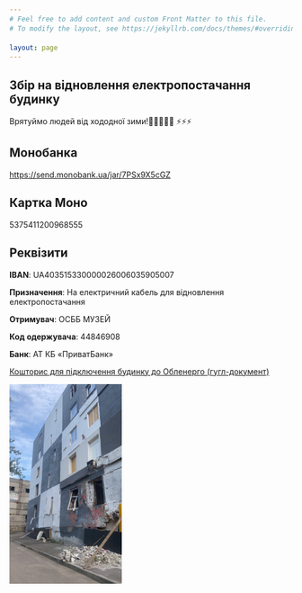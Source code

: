 ```yaml
---
# Feel free to add content and custom Front Matter to this file.
# To modify the layout, see https://jekyllrb.com/docs/themes/#overriding-theme-defaults

layout: page
---
```

<h2>Збір на відновлення електропостачання будинку</h2>
<p>Врятуймо людей від хододної зими!🥶🧣🧤🧥🧊 ⚡️⚡️⚡️</p>
<h2>Монобанка</h2>
<a href="https://send.monobank.ua/jar/7PSx9X5cGZ">https://send.monobank.ua/jar/7PSx9X5cGZ</a>
<h2>Картка Моно</h2>
5375411200968555

<h2>Реквізити</h2>

<b>IBAN</b>: UA403515330000026006035905007

<b>Призначення</b>: На електричний кабель для відновлення електропостачання

<b>Отримувач</b>: ОСББ МУЗЕЙ 

<b>Код одержувача</b>: 44846908 

<b>Банк</b>: АТ КБ «ПриватБанк»

<a href="https://docs.google.com/document/d/15UbdoT-fkiEH0QwLlgPcK7pZ3xAMJItWX7DHTBVbo_Q/edit?usp=sharing">Кошторис для підключення будинку до Обленерго (гугл-документ)</a>

<img width="200px" src="a292e9ad-f284-476a-8b79-49053e553cb7.jpg">
<br clear="both" />



